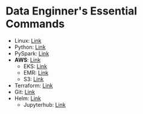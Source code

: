 # Data Enginner's Essential Commands

* Linux: [Link](Linux.md)
* Python: [Link](Python.md)
* PySpark: [Link](PySpark.md)
* **AWS**: [Link](AWS)
    * EKS: [Link](AWS/EKS.md)
    * EMR: [Link](AWS/EMR.md)
    * S3: [Link](AWS/S3.md)
* Terraform: [Link](terraform.md)
* Git: [Link](Git.md)
* Helm: [Link](Helm)
    * Jupyterhub: [Link](Helm/Jupyterhub.md)
